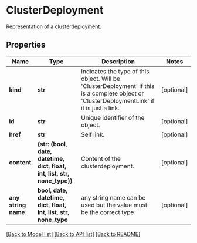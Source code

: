 # ClusterDeployment

Representation of a clusterdeployment.

## Properties
Name | Type | Description | Notes
------------ | ------------- | ------------- | -------------
**kind** | **str** | Indicates the type of this object. Will be &#39;ClusterDeployment&#39; if this is a complete object or &#39;ClusterDeploymentLink&#39; if it is just a link. | [optional] 
**id** | **str** | Unique identifier of the object. | [optional] 
**href** | **str** | Self link. | [optional] 
**content** | **{str: (bool, date, datetime, dict, float, int, list, str, none_type)}** | Content of the clusterdeployment. | [optional] 
**any string name** | **bool, date, datetime, dict, float, int, list, str, none_type** | any string name can be used but the value must be the correct type | [optional]

[[Back to Model list]](../README.md#documentation-for-models) [[Back to API list]](../README.md#documentation-for-api-endpoints) [[Back to README]](../README.md)


